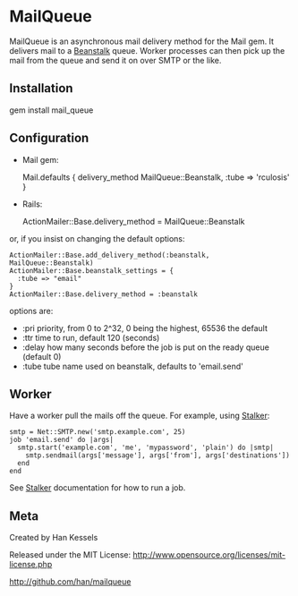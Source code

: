MailQueue
=========


MailQueue is an asynchronous mail delivery method for the Mail gem. It delivers mail to a [Beanstalk](http://kr.github.com/beanstalkd/) queue. Worker processes can then pick up the mail from the queue and send it on over SMTP or the like.

Installation
------------

gem install mail_queue

Configuration
-------------

+ Mail gem:

    Mail.defaults { delivery_method MailQueue::Beanstalk, :tube => 'rculosis' }

+ Rails:

    ActionMailer::Base.delivery_method = MailQueue::Beanstalk

or, if you insist on changing the default options:

    ActionMailer::Base.add_delivery_method(:beanstalk, MailQueue::Beanstalk)
    ActionMailer::Base.beanstalk_settings = {
      :tube => "email"
    }
    ActionMailer::Base.delivery_method = :beanstalk


options are:
* :pri    priority, from 0 to 2^32, 0 being the highest, 65536 the default 
* :ttr    time to run, default 120 (seconds)
* :delay  how many seconds before the job is put on the ready queue (default 0)
* :tube   tube name used on beanstalk, defaults to 'email.send'


Worker
------

Have a worker pull the mails off the queue.
For example, using [Stalker](http://github.com/adamwiggins/stalker):

    smtp = Net::SMTP.new('smtp.example.com', 25)
    job 'email.send' do |args|
      smtp.start('example.com', 'me', 'mypassword', 'plain') do |smtp|
        smtp.sendmail(args['message'], args['from'], args['destinations'])
      end
    end 

See [Stalker](http://github.com/adamwiggins/stalker) documentation for how to run a job.


Meta
----

Created by Han Kessels

Released under the MIT License: http://www.opensource.org/licenses/mit-license.php

http://github.com/han/mailqueue

